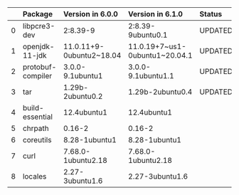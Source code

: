 <!-- markdown-link-check-disable -->

|    | Package           | Version in 6.0.0         | Version in 6.1.0               | Status   |
|---:|:------------------|:-------------------------|:-------------------------------|:---------|
|  0 | libpcre3-dev      | 2:8.39-9                 | 2:8.39-9ubuntu0.1              | UPDATED  |
|  1 | openjdk-11-jdk    | 11.0.11+9-0ubuntu2~18.04 | 11.0.19+7~us1-0ubuntu1~20.04.1 | UPDATED  |
|  2 | protobuf-compiler | 3.0.0-9.1ubuntu1         | 3.0.0-9.1ubuntu1.1             | UPDATED  |
|  3 | tar               | 1.29b-2ubuntu0.2         | 1.29b-2ubuntu0.4               | UPDATED  |
|  4 | build-essential   | 12.4ubuntu1              | 12.4ubuntu1                    |          |
|  5 | chrpath           | 0.16-2                   | 0.16-2                         |          |
|  6 | coreutils         | 8.28-1ubuntu1            | 8.28-1ubuntu1                  |          |
|  7 | curl              | 7.68.0-1ubuntu2.18       | 7.68.0-1ubuntu2.18             |          |
|  8 | locales           | 2.27-3ubuntu1.6          | 2.27-3ubuntu1.6                |          |